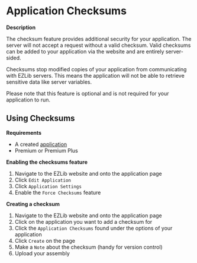 # Application Checksums

**Description**

The checksum feature provides additional security for your application. The server will not accept a request without a valid checksum. Valid checksums can be added to your application via the website and are entirely server-sided. 

Checksums stop modified copies of your application from communicating with EZLib servers. This means the application will not be able to retrieve sensitive data like server variables.

Please note that this feature is optional and is not required for your application to run.

## Using Checksums

__Requirements__
* A created [application](https://ezlib.io/apps/new)
* Premium or Premium Plus

__Enabling the checksums feature__

1. Navigate to the EZLib website and onto the application page
2. Click `Edit Application`
3. Click `Application Settings`
4. Enable the `Force Checksums` feature

__Creating a checksum__
1. Navigate to the EZLib website and onto the application page
2. Click on the application you want to add a checksum for
3. Click the `Application Checksums` found under the options of your application
4. Click `Create` on the page
5. Make a `Note` about the checksum (handy for version control)
6. Upload your assembly